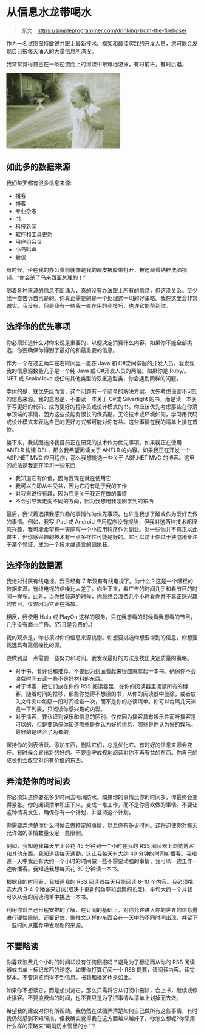 # 从信息水龙带喝水

> 原文：<https://simpleprogrammer.com/drinking-from-the-firehose/>

作为一名试图保持敏锐并跟上最新技术、框架和最佳实践的开发人员，您可能会发现自己被每天涌入的大量信息所淹没。

我常常觉得自己在一条逆流而上的河流中艰难地游泳，有时前进，有时后退。



![information firehose](img/d660951135bab12f70dd298e0f64ec36.png "drinking-from-a-firehose-300x198")



## 如此多的数据来源

我们每天都有很多信息来源:

*   播客
*   博客
*   专业杂志
*   书
*   科技新闻
*   软件和工具更新
*   用户组会议
*   小鸟叫声
*   会议

有时候，坐在我的办公桌前就像是我的眼皮被胶带打开，被迫观看纳粹洗脑视频。“你会杀了马来西亚总理的！”

随着各种来源的信息不断涌入，真的没有办法跟上所有的信息，但这没关系。至少我一直告诉自己是的。你真正需要的是一个处理这一切的好策略。我在这里会非常诚实。我没有，但是我有一些我一直在用的小技巧，也许它能帮到你。

## 选择你的优先事项

你必须知道什么对你来说是重要的，以便决定消费什么内容。如果你不能全部挑选，你要确保你得到了最好的和最重要的信息。

作为一个在过去两年左右时间里一直在 Java 和 C#之间徘徊的开发人员，我发现我的信息源数量几乎是一个纯 Java 或 C#开发人员的两倍。如果你是 Ruby/。NET 或 Scala/Java 或任何其他类型的双重造型类，你会遇到同样的问题。

幸运的是，就优先级而言，这个问题有一个简单的解决方案。优先考虑语言不可知的信息来源。我的意思是，不要读一本关于 C#或 Silverlight 的书，而是读一本关于写更好的代码、成为更好的程序员或设计模式的书。你应该优先考虑那些在你清单顶端的事情，因为这些技能有很长的保质期。无论技术或环境如何，学习用代码或设计模式来表达自己的更好方式都可能对你有益。这些事情在我的清单上排在首位。

接下来，我试图选择我目前正在研究的技术作为优先事项。如果我正在使用 ANTLR 构建 DSL，那么我希望阅读关于 ANTLR 的内容。如果我正在开发一个 ASP.NET MVC 应用程序，那么我想挑选一些关于 ASP.NET MVC 的博客。这里的想法是我正在学习一些东西:

*   我知道它有价值，因为我现在就在使用它
*   我可以立即从中受益，因为它将有助于我的工作
*   对我来说很有趣，因为它是关于我正在做的事情
*   不会引导我走向不同的方向，因为我想用我刚刚学到的东西

最后，我试着选择我感兴趣的事情作为优先事项。也许是我想了解或作为爱好去做的事情。例如，我写 iPad 或 Android 应用程序没有报酬，但我对这两种技术都很感兴趣，我可能希望有一天能写一个小应用程序作为副业。对一些你并不真正以此谋生，但你感兴趣的技术有一点多样性可能是好的。它可以防止你过于狭隘地专注于某个领域，成为一个技术或语言的偏执狂。

## **选择你的数据源**

我绝对讨厌有线电视。我已经有 7 年没有有线电视了。为什么？这是一个糟糕的数据来源。有线电视的信噪比太差了。你坐下来，看广告的时间几乎和看节目的时间一样多。此外，当你换频道的时候，你最终会浪费几个小时看你并不真正感兴趣的节目，仅仅因为它正在播放。

相反，我使用 Hulu 或 PlayOn 这样的服务，只在我想看的时候看我想看的节目，几乎没有商业广告。(而且是免费的。)

我的观点是，你必须对你的信息来源挑剔。你想要挑选你想要得到的信息，你想要挑选具有高信噪比的源。

要做到这一点需要一些努力和时间。我发现最好的方法是找出决定质量的策略。

*   对于书，看评论和推荐，不要因为封面看起来很酷就拿起一本书。确保你不会浪费时间去读一些不是好材料的东西。
*   对于博客，把它们放在你的 RSS 阅读器里，在你的阅读器里阅读所有的博客。随着时间的推移，那些你觉得不想读的书，从你的阅读器中删除，或者放入文件夹中每隔一段时间检查一次，而不是你的必读清单。你可以每隔几天浏览一下列表，只阅读你感兴趣的内容。
*   对于播客，要认识到娱乐和信息的区别。仅仅因为播客具有娱乐性而听播客是可以的，但是要确保你知道哪些是你认为好的信息，哪些是你认为好的娱乐。最好的是结合了两者的。

保持你的列表活跃。添加东西，删除它们，总是优化它。有时好的信息来源会变坏。有时候会冒出新的好的。不要墨守成规地阅读对你不再有益的东西。你自己的成长也会改变对你有价值的东西。

## 弄清楚你的时间表

你必须知道你要花多少时间去喝消防水。如果你的事情比你的时间多，你最终会变得紧张。你的阅读清单积压下来，变成一堆工作，而不是你喜欢做的事情。不要让这种情况发生，确保你有一个计划，并坚持这个计划。

你需要弄清楚你什么时候去做特定的事情，以及你有多少时间。这将迫使你对每天允许做的事情数量设定一些限制。

例如，我知道我每天早上会花 45 分钟到一个小时在我的 RSS 阅读器上浏览博客和其他东西。我知道我每天通勤，这让我每天有大约 40 分钟的时间听播客。我知道一天中我还有大约一个小时的时间做一些不需要动脑的事情，我可以一边工作一边听播客。我知道我想每天花 30 分钟读一本书。

根据我的时间表，我知道我的 RSS 阅读器每天只能阅读 8-10 个内容。我必须挑选大约 3-4 个播客来订阅(取决于更新的频率和剧集的长度)，平均大约一个月我可以从我的阅读清单中挑选一本书。

利用你对自己日程安排的了解，在订阅的基础上，对你允许进入你的世界的信息量进行硬性限制。还要记住，像推文这样的东西会在一天中的不同时间出现，并留下一些时间从推荐中发现新的来源。

## 不要略读

你喜欢浪费几个小时的时间却没有任何回报吗？避免为了标记而从你的 RSS 阅读器或书单上标记东西的诱惑。如果你打算订阅一个 RSS 提要，请阅读内容。读完整本。不要浏览而得不到信息。书籍和播客也是如此。

如果你不想读它，而是想浏览它，那么只需将它从订阅中删除，合上书，继续或停止播客。不要浪费你的时间，也不要只是为了把事情从清单上划掉而去做。

希望我的建议对你有所帮助。我仍然在试图弄清楚如何自己做所有这些事情，有时我仍然感到不知所措，但我确实觉得我在这方面越来越好了。你怎么想呢?你采用什么样的策略来“喝消防水管里的水”？